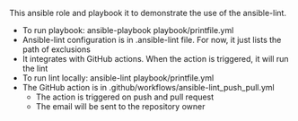 This ansible role and playbook it to demonstrate the use of the ansible-lint.

- To run playbook: ansible-playbook playbook/printfile.yml
- Ansible-lint configuration is in .ansible-lint file. For now, it just lists the path of exclusions
- It integrates with GitHub actions. When the action is triggered, it will run the lint
- To run lint locally: ansible-lint playbook/printfile.yml
- The GitHub action is in .github/workflows/ansible-lint_push_pull.yml
  - The action is triggered on push and pull request
  - The email will be sent to the repository owner
